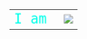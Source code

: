 <table align="center">
  <tr>
    <td>
      <span style="font-family: 'Fira Code', monospace; font-size: 24px; color: #00FFEA;">I am&nbsp;</span>
    </td>
    <td>
      <img src="https://readme-typing-svg.herokuapp.com?font=Fira+Code&size=24&duration=1500&pause=800&color=00FFEA&center=false&vCenter=true&width=500&lines=Programmer;Pentester+%F0%9F%94%91;Cybersec+Enthusiast+%F0%9F%9A%80;Tinkerer+%F0%9F%92%A1" />
    </td>
  </tr>
</table>
